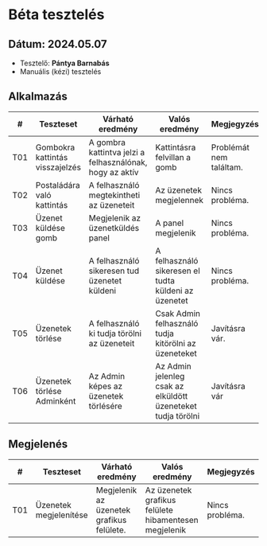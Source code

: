 # Béta tesztelés

## **Dátum:** 2024.05.07
 - Tesztelő: **Pántya Barnabás**
 - Manuális (kézi) tesztelés

## Alkalmazás

| # | Teszteset | Várható eredmény | Valós eredmény | Megjegyzés |
|------------|------------|---------------|--------------------|------------|
| T01 | Gombokra kattintás visszajelzés | A gombra kattintva jelzi a felhasználónak, hogy az aktív | Kattintásra felvillan a gomb | Problémát nem találtam. |
| T02 | Postaládára való kattintás | A felhasználó megtekintheti az üzeneteit | Az üzenetek megjelennek | Nincs probléma. |
| T03 | Üzenet küldése gomb | Megjelenik az üzenetküldés panel | A panel megjelenik | Nincs probléma. |
| T04 | Üzenet küldése | A felhasználó sikeresen tud üzenetet küldeni | A felhasználó sikeresen el tudta küldeni az üzenetet| Nincs probléma. |
| T05 | Üzenetek törlése | A felhasználó ki tudja törölni az üzeneteit | Csak Admin felhasználó tudja kitörölni az üzeneteket| Javításra vár. |
| T06 | Üzenetek törlése Adminként | Az Admin képes az üzenetek törlésére | Az Admin jelenleg csak az elküldött üzeneteket tudja törölni | Javításra vár |

 ## Megjelenés

| # | Teszteset | Várható eredmény | Valós eredmény | Megjegyzés |
|------------|------------|---------------|--------------------|------------|
| T01 | Üzenetek megjelenítése | Megjelenik az üzenetek grafikus felülete. | Az üzenetek grafikus felülete hibamentesen megjelenik | Nincs probléma. |
